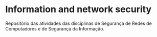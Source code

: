 # Information and network security

Repositório das atividades das disciplinas de Segurança de Redes de Computadores e de Segurança da Informação.
